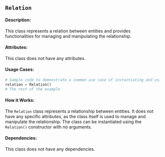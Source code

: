## `Relation`

#### Description:
This class represents a relation between entities and provides functionalities for managing and manipulating the relationship.

#### Attributes:
This class does not have any attributes.

#### Usage Cases:

```python
# Sample code to demonstrate a common use case of instantiating and using the class
relation = Relation()
# The rest of the example
```

#### How it Works:
The `Relation` class represents a relationship between entities. It does not have any specific attributes, as the class itself is used to manage and manipulate the relationship. The class can be instantiated using the `Relation()` constructor with no arguments.

#### Dependencies:
This class does not have any dependencies.